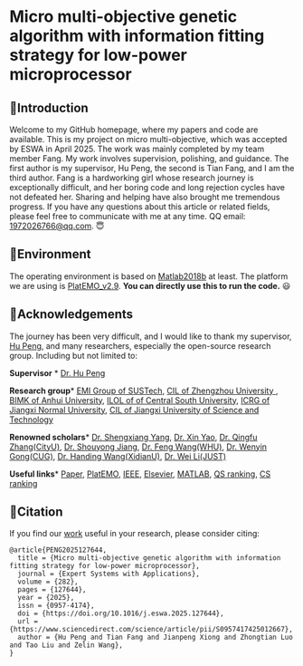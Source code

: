 Micro multi-objective genetic algorithm with information fitting strategy for low-power microprocessor
======
🦋Introduction
-------
Welcome to my GitHub homepage, where my papers and code are available. 
This is my project on micro multi-objective, which was accepted by ESWA in April 2025.
The work was mainly completed by my team member Fang. My work involves supervision, polishing, and guidance. The first author is my supervisor, Hu Peng, the second is Tian Fang, and I am the third author.
Fang is a hardworking girl whose research journey is exceptionally difficult, and her boring code and long rejection cycles have not defeated her.
Sharing and helping have also brought me tremendous progress.
If you have any questions about this article or related fields, please feel free to communicate with me at any time. QQ email: 1972026766@qq.com. 😇

🦥Environment
---
The operating environment is based on [Matlab2018b](https://www.mathworks.com/) at least. 
The platform we are using is [PlatEMO_v2.9](https://github.com/BIMK/PlatEMO). 
__You can directly use this to run the code.__ 😃


🍼Acknowledgements
---
The journey has been very difficult, and I would like to thank my supervisor, [Hu Peng](https://whuph.github.io/index.html), and many researchers, especially the open-source research group.
Including but not limited to:

 __Supervisor__ *  [Dr. Hu Peng](https://whuph.github.io/index.html)
 
 __Research group__*  [EMI Group of SUSTech](https://www.emigroup.tech/), [CIL of Zhengzhou University ](https://www5.zzu.edu.cn/cilab/index.htm), [BIMK of Anhui University](https://github.com/BIMK), [ILOL of of Central South University](https://intleo.csu.edu.cn/index.html), [ICRG of Jiangxi Normal University](https://xyzhoujx.github.io/index.html#/), [CIL of Jiangxi University of Science and Technology](https://cilab.jxust.edu.cn/index.htm)
 
 __Renowned scholars__*  [Dr. Shengxiang Yang](https://www.tech.dmu.ac.uk/%7Esyang/index.html), [Dr. Xin Yao](https://cse.sustech.edu.cn/faculty/~xiny/), [Dr. Qingfu Zhang(CityU)](https://www.cs.cityu.edu.hk/~qzhan7/index.html), [Dr. Shouyong Jiang](https://chang88ye.github.io/homepage/), [Dr. Feng Wang(WHU)](https://fengwangwhu.github.io/), [Dr. Wenyin Gong(CUG)](https://wewnyin.github.io/wenyingong/chs.htm), [Dr. Handing Wang(XidianU)](https://github.com/HandingWang), [Dr. Wei Li(JUST)](https://weilijxust.github.io/)
 
 __Useful links__*  [Paper](https://www.sciencedirect.com/science/article/abs/pii/S0957417425012667), [PlatEMO](https://github.com/BIMK/PlatEMO), [IEEE](https://ieeexplore.ieee.org/Xplore/home.jsp), [Elsevier](https://www.sciencedirect.com/), [MATLAB](https://www.mathworks.com/products/matlab.html), [QS ranking](https://www.qschina.cn/), [CS ranking](https://csrankings.org/)
 
🌻Citation
-----
If you find our [work](https://www.sciencedirect.com/science/article/abs/pii/S0957417425012667) useful in your research, please consider citing:
```
@article{PENG2025127644,
  title = {Micro multi-objective genetic algorithm with information fitting strategy for low-power microprocessor},
  journal = {Expert Systems with Applications},
  volume = {282},
  pages = {127644},
  year = {2025},
  issn = {0957-4174},
  doi = {https://doi.org/10.1016/j.eswa.2025.127644},
  url = {https://www.sciencedirect.com/science/article/pii/S0957417425012667},
  author = {Hu Peng and Tian Fang and Jianpeng Xiong and Zhongtian Luo and Tao Liu and Zelin Wang},
}
